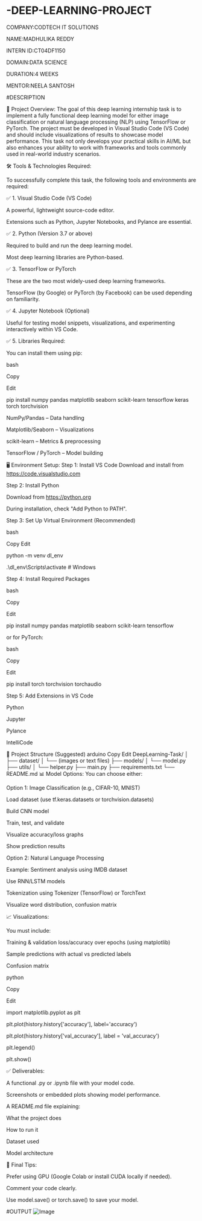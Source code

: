 # -DEEP-LEARNING-PROJECT
COMPANY:CODTECH IT SOLUTIONS

NAME:MADHULIKA REDDY

INTERN ID:CT04DF1150

DOMAIN:DATA SCIENCE

DURATION:4 WEEKS

MENTOR:NEELA SANTOSH

#DESCRIPTION

📌 Project Overview: The goal of this deep learning internship task is to implement a fully functional deep learning model for either image classification or natural language processing (NLP) using TensorFlow or PyTorch. The project must be developed in Visual Studio Code (VS Code) and should include visualizations of results to showcase model performance. This task not only develops your practical skills in AI/ML but also enhances your ability to work with frameworks and tools commonly used in real-world industry scenarios.

🛠 Tools & Technologies Required:

To successfully complete this task, the following tools and environments are required:

✅ 1. Visual Studio Code (VS Code)

A powerful, lightweight source-code editor.

Extensions such as Python, Jupyter Notebooks, and Pylance are essential.

✅ 2. Python (Version 3.7 or above)

Required to build and run the deep learning model.

Most deep learning libraries are Python-based.

✅ 3. TensorFlow or PyTorch

These are the two most widely-used deep learning frameworks.

TensorFlow (by Google) or PyTorch (by Facebook) can be used depending on familiarity.

✅ 4. Jupyter Notebook (Optional)

Useful for testing model snippets, visualizations, and experimenting interactively within VS Code.

✅ 5. Libraries Required:

You can install them using pip:

bash

Copy

Edit

pip install numpy pandas matplotlib seaborn scikit-learn tensorflow keras torch torchvision

NumPy/Pandas – Data handling

Matplotlib/Seaborn – Visualizations

scikit-learn – Metrics & preprocessing

TensorFlow / PyTorch – Model building

🖥 Environment Setup: Step 1: Install VS Code Download and install from https://code.visualstudio.com

Step 2: Install Python

Download from https://python.org

During installation, check "Add Python to PATH".

Step 3: Set Up Virtual Environment (Recommended)

bash

Copy Edit

python -m venv dl_env

.\dl_env\Scripts\activate # Windows

Step 4: Install Required Packages

bash

Copy

Edit

pip install numpy pandas matplotlib seaborn scikit-learn tensorflow

or for PyTorch:

bash

Copy

Edit

pip install torch torchvision torchaudio

Step 5: Add Extensions in VS Code

Python

Jupyter

Pylance

IntelliCode

📂 Project Structure (Suggested) arduino Copy Edit DeepLearning-Task/ │ ├── dataset/ │ └── (images or text files) ├── models/ │ └── model.py ├── utils/ │ └── helper.py ├── main.py ├── requirements.txt └── README.md 📊 Model Options: You can choose either:

Option 1: Image Classification (e.g., CIFAR-10, MNIST)

Load dataset (use tf.keras.datasets or torchvision.datasets)

Build CNN model

Train, test, and validate

Visualize accuracy/loss graphs

Show prediction results

Option 2: Natural Language Processing

Example: Sentiment analysis using IMDB dataset

Use RNN/LSTM models

Tokenization using Tokenizer (TensorFlow) or TorchText

Visualize word distribution, confusion matrix

📈 Visualizations:

You must include:

Training & validation loss/accuracy over epochs (using matplotlib)

Sample predictions with actual vs predicted labels

Confusion matrix

python

Copy

Edit

import matplotlib.pyplot as plt

plt.plot(history.history['accuracy'], label='accuracy')

plt.plot(history.history['val_accuracy'], label = 'val_accuracy')

plt.legend()

plt.show()

✅ Deliverables:

A functional .py or .ipynb file with your model code.

Screenshots or embedded plots showing model performance.

A README.md file explaining:

What the project does

How to run it

Dataset used

Model architecture

📝 Final Tips:

Prefer using GPU (Google Colab or install CUDA locally if needed).

Comment your code clearly.

Use model.save() or torch.save() to save your model.

#OUTPUT 
![Image](https://github.com/user-attachments/assets/46ae09a2-6e5e-4f4d-91a7-ff3432b2d712)
